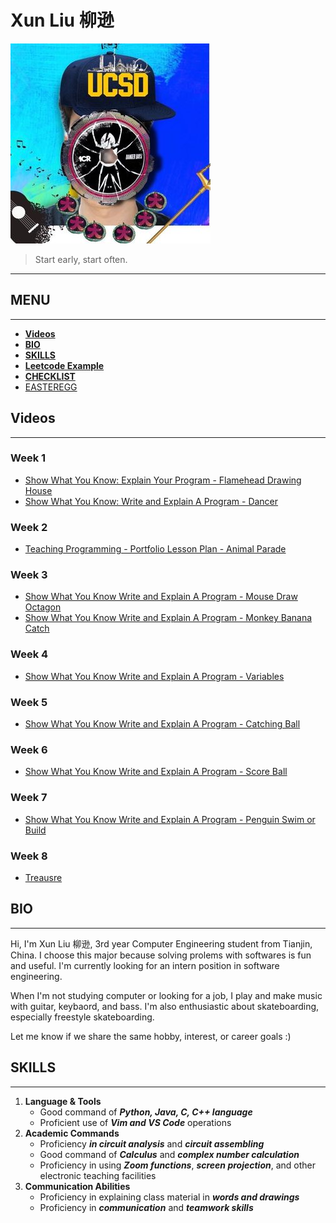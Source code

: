 # Xun Liu 柳逊
![profile](profiles/Profile.jpg)

> Start early, start often.

---
## **MENU**
---
  - [**Videos**](#videos)
  - [**BIO**](#bio)
  - [**SKILLS**](#skills)
  - [**Leetcode Example**](#leetcode-example)
  - [**CHECKLIST**](#checklist)
  - [EASTEREGG](profiles/Face-Reveal.jpg)

## **Videos**
---
### Week 1
- [Show What You Know: Explain Your Program - Flamehead Drawing House](https://youtu.be/8Wdxqa5fE68)
- [Show What You Know: Write and Explain A Program - Dancer](https://youtu.be/sWH7XdNIsEY)
### Week 2
- [Teaching Programming - Portfolio Lesson Plan - Animal Parade](https://youtu.be/th5MZY2jFno)
### Week 3
- [Show What You Know Write and Explain A Program - Mouse Draw Octagon](https://youtu.be/MnBVV2Lqi24)
- [Show What You Know Write and Explain A Program - Monkey Banana Catch](https://youtu.be/QGzg-Cc4wio)
### Week 4
- [Show What You Know Write and Explain A Program - Variables](https://youtu.be/Us3Q8axOkaQ)
### Week 5
- [Show What You Know Write and Explain A Program - Catching Ball](https://youtu.be/-xS1bEfl1qY)
### Week 6
- [Show What You Know Write and Explain A Program - Score Ball](https://youtu.be/UUlOHJD9RqQ)
### Week 7
- [Show What You Know Write and Explain A Program - Penguin Swim or Build](https://youtu.be/tHq_lmMI-x4)
### Week 8
- [Treausre](https://youtu.be/evsPLODhdKE)

## **BIO**
---
Hi, I'm Xun Liu 柳逊, 3rd year Computer Engineering student from Tianjin, China. I choose this major because solving prolems with softwares is fun and useful. I'm currently looking for an intern position in software engineering.

When I'm not studying computer or looking for a job, I play and make music with guitar, keybaord, and bass. I'm also enthusiastic about skateboarding, especially freestyle skateboarding.

Let me know if we share the same hobby, interest, or career goals :)
## **SKILLS**
---
1. **Language & Tools**
   - Good command of ***Python, Java, C, C++ language***
   - Proficient use of ***Vim and VS Code*** operations
2. **Academic Commands**
   - Proficiency ***in circuit analysis*** and ***circuit assembling***
   - Good command of ***Calculus*** and ***complex number calculation***
   - Proficiency in using ***Zoom functions***, ***screen projection***, and other electronic teaching facilities
3. **Communication Abilities**
   - Proficiency in explaining class material in ***words and drawings***
   - Proficiency in ***communication*** and ***teamwork skills***

